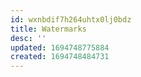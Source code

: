 ```yaml
---
id: wxnbdif7h264uhtx0lj0bdz
title: Watermarks
desc: ''
updated: 1694748775884
created: 1694748484731
---
```


